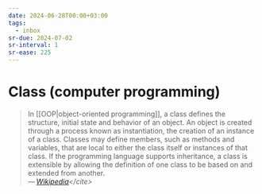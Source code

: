 ```yaml
---
date: 2024-06-28T00:00+03:00
tags:
  - inbox
sr-due: 2024-07-02
sr-interval: 1
sr-ease: 225
---
```


# Class (computer programming)

> In [[OOP|object-oriented programming]], a class defines the structure, initial
> state and behavior of an object. An object is created through a process known as
> instantiation, the creation of an instance of a class. Classes may define
> members, such as methods and variables, that are local to either the class
> itself or instances of that class. If the programming language supports
> inheritance, a class is extensible by allowing the definition of one class to be
> based on and extended from another.\
> — <cite>[Wikipedia](https://en.wikipedia.org/wiki/Class_(computer_programming))</cite>
